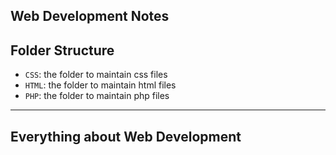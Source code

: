## Web Development Notes

## Folder Structure

- `CSS`: the folder to maintain css files
- `HTML`: the folder to maintain html files
- `PHP`: the folder to maintain php files
----------------------------------------------------------------------------

## Everything about Web Development

